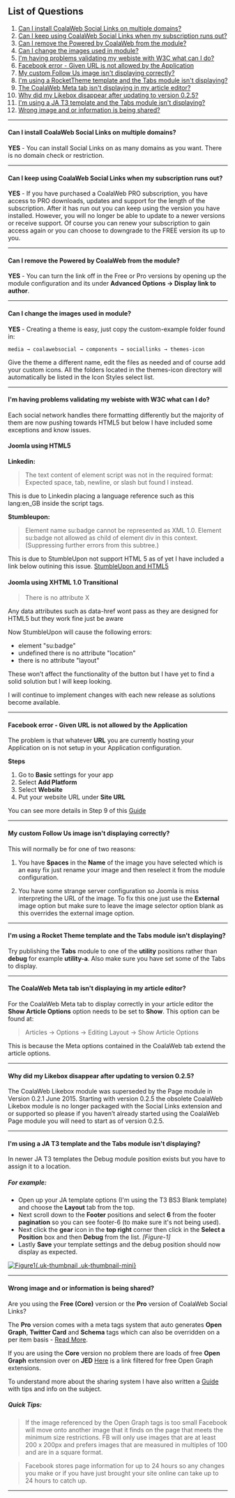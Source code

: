 ## List of Questions
1.  [Can I install CoalaWeb Social Links on multiple domains?](#q1)
2.  [Can I keep using CoalaWeb Social Links when my subscription runs out?](#q2)
3.  [Can I remove the Powered by CoalaWeb from the module?](#q3)
4.  [Can I change the images used in module?](#q4)
5.  [I'm having problems validating my webiste with W3C what can I do?](#q5)
6.  [Facebook error - Given URL is not allowed by the Application](#q6)
7.  [My custom Follow Us image isn't displaying correctly?](#q7)
8.  [I'm using a RocketTheme template and the Tabs module isn't displaying?](#q8)
9.  [The CoalaWeb Meta tab isn't displaying in my article editor?](#q9)
10. [Why did my Likebox disappear after updating to version 0.2.5?](#q10)
11. [I'm using a JA T3 template and the Tabs module isn't displaying?](#q11)
12. [Wrong image and or information is being shared?](#q12)

***

#### <a class="doc-top" name="q1"></a>Can I install CoalaWeb Social Links on multiple domains?

**YES** - You can install Social Links on as many domains as you want. There is no domain check or restriction.

***

#### <a name="q2"></a>Can I keep using CoalaWeb Social Links when my subscription runs out?

**YES** - If you have purchased a CoalaWeb PRO subscription, you have access to PRO downloads, updates and support for the length of the subscription. After it has run out you can keep using the version you have installed. However, you will no longer be able to update to a newer versions or receive support. Of course you can renew your subscription to gain access again or you can choose to downgrade to the FREE version its up to you.

***

#### <a name="q3"></a>Can I remove the Powered by CoalaWeb from the module?

**YES** - You can turn the link off in the Free or Pro versions by opening up the module configuration and its under **Advanced Options -> Display link to author**.

***

#### <a name="q4"></a>Can I change the images used in module?

**YES** - Creating a theme is easy, just copy the custom-example folder found in:

    media → coalawebsocial → components → sociallinks → themes-icon

Give the theme a different name, edit the files as needed and of course add your custom icons. All the folders located in the themes-icon directory will automatically be listed in the Icon Styles select list.

***

#### <a name="q5"></a>I'm having problems validating my webiste with W3C what can I do?

Each social network handles there formatting differently but the majority of them are now pushing towards HTML5 but below I have included some exceptions and know issues.

#### Joomla using HTML5

**Linkedin:**

> The text content of element script was not in the required format: Expected space, tab, newline, or slash but found l instead.

This is due to Linkedin placing a language reference such as this lang:en_GB inside the script tags.

**Stumbleupon:**

> Element name su:badge cannot be represented as XML 1.0. Element su:badge not allowed as child of element div in this context. (Suppressing further errors from this subtree.)

This is due to StumbleUpon not support HTML 5 as of yet I have included a link below outining this issue.
[StumbleUpon and HTML5](https://getsatisfaction.com/stumbleupon_help_center/topics/stumbleupon_button_does_not_validate_for_html5_w3c)

#### Joomla using XHTML 1.0 Transitional

> There is no attribute X

Any data attributes such as data-href wont pass as they are designed for HTML5 but they work fine just be aware

Now StumbleUpon will cause the following errors:

*   element "su:badge"
*   undefined there is no attribute "location"
*   there is no attribute "layout"

These won’t affect the functionality of the button but I have yet to find a solid solution but I will keep looking.

<div class="uk-alert">I will continue to implement changes with each new release as solutions become available.</div>

***

#### <a name="q6"></a>Facebook error - Given URL is not allowed by the Application

The problem is that whatever **URL** you are currently hosting your Application on is not setup in your Application configuration.

**Steps**

1.  Go to **Basic** settings for your app
2.  Select **Add Platform**
3.  Select **Website**
4.  Put your website URL under **Site URL**

You can see more details in Step 9 of this [Guide](https://coalaweb.com/support/documentation/item/create-facebook-application)

***

#### <a name="q7"></a>My custom Follow Us image isn't displaying correctly?

This will normally be for one of two reasons:

1. You have **Spaces** in the **Name** of the image you have selected which is an easy fix just rename your image and then reselect it from the module configuration.

2. You have some strange server configuration so Joomla is miss interpreting the URL of the image. To fix this one just use the **External** image option but make sure to leave the image selector option blank as this overrides the external image option.

***

#### <a name="q8"></a> I'm using a Rocket Theme template and the Tabs module isn't displaying?

Try publishing the **Tabs** module to one of the **utility** positions rather than **debug** for example **utility-a**. Also make sure you have set some of the Tabs to display.

***

#### <a name="q9"></a> The CoalaWeb Meta tab isn't displaying in my article editor?

For the CoalaWeb Meta tab to display correctly in your article editor the **Show Article Options** option needs to be set to **Show**. This option can be found at:

> Articles -> Options -> Editing Layout -> Show Article Options

This is because the Meta options contained in the CoalaWeb tab extend the article options.

***

#### <a name="q10"></a> Why did my Likebox disappear after updating to version 0.2.5?

The CoalaWeb Likebox module was superseded by the Page module in Version 0.2.1 June 2015. Starting with version 0.2.5 the obsolete CoalaWeb Likebox module is no longer packaged with the Social Links extension and or supported so please if you haven’t already started using the CoalaWeb Page module you will need to start as of version 0.2.5.

***

#### <a name="q11"></a> I'm using a JA T3 template and the Tabs module isn't displaying?

In newer JA T3 templates the Debug module position exists but you have to assign it to a location.

##### For example:

- Open up your JA template options (I'm using the T3 BS3 Blank template) and choose the **Layout** tab from the top.
- Next scroll down to the **Footer** positions and select **6** from the footer **pagination** so you can see footer-6 (to make sure it's not being used).
- Next click the **gear** icon in the **top right** corner then click in the **Select a Position** box and then **Debug** from the list.  *\[Figure-1\]*
- Lastly **Save** your template settings and the debug position should now display as expected.

<a data-lightbox="on" href="https://d1tgoab1lhw0tx.cloudfront.net/images/docs/joomla-extensions/social-links/faq/cw-social-links-faq-f1.png">![Figure1](https://d1tgoab1lhw0tx.cloudfront.net/images/docs/joomla-extensions/social-links/faq/cw-social-links-faq-f1.png "Figure-1"){.uk-thumbnail .uk-thumbnail-mini}</a>

***

#### <a name="q12"></a> Wrong image and or information is being shared?

<div class="uk-alert">Are you using the <strong>Free (Core)</strong> version or the <strong>Pro</strong> version of CoalaWeb Social Links?</div>

The **Pro** version comes with a meta tags system that auto generates **Open Graph**, **Twitter Card** and **Schema** tags which can also be overridden on a per item basis - [Read More](https://coalaweb.com/support/documentation/item/coalaweb-social-links-guide).

If you are using the **Core** version no problem there are loads of free **Open Graph** extension over on **JED** [Here](https://extensions.joomla.org/extensions/extension?searchall=open+graph&filter%5Btags%5D%5B%5D=&filter%5Bcore_catid%5D=&filter%5Bincludes%5D=&filter%5Bversions%5D=&filter%5Btype%5D=free&filter%5Bhasdemo%5D=&order=&filter%5Bnewupdated%5D=&filter%5Bscore%5D=&filter%5Bfavourites%5D=&dir=DESC&limitstart=0&controller=filter&view=extension&layout=list&Itemid=145&clearorders=0&clearfilters=1) is a link filtered for free Open Graph extensions.

<div class="uk-alert">To understand more about the sharing system I have also written a <a href="https://coalaweb.com/support/documentation/item/coalaweb-docs-facebook-sharing-guide">Guide</a> with tips and info on the subject.</div>

##### Quick Tips:

> If the image referenced by the Open Graph tags is too small Facebook will move onto another image that it finds on the page that meets the minimum size restrictions. FB will only use images that are at least 200 x 200px and prefers images that are measured in multiples of 100 and are in a square format.

> Facebook stores page information for up to 24 hours so any changes you make or if you have just brought your site online can take up to 24 hours to catch up.

***